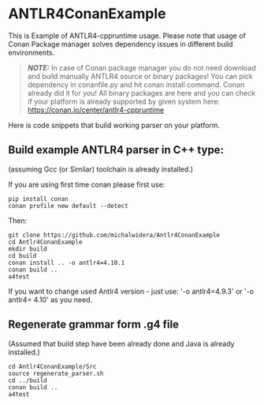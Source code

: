 # ANTLR4ConanExample

This is Example of ANTLR4-cppruntime usage.
Please note that usage of Conan Package manager solves dependency issues in different build environments.


> **_NOTE:_** In case of Conan package manager you do not need download and build manually ANTLR4 source or binary packages! You can pick dependency in conanfile.py and hit conan install command. Conan already did it for you! All binary packages are here and you can check if your platform is already supported by given system here: https://conan.io/center/antlr4-cppruntime


Here is code snippets that build working parser on your platform.

## Build example ANTLR4 parser in C++ type:

(assuming Gcc (or Similar) toolchain is already installed.)

If you are using first time conan please first use:
~~~
pip install conan
conan profile new default --detect
~~~

Then:
~~~
git clone https://github.com/michalwidera/Antlr4ConanExample
cd Antlr4ConanExample
mkdir build
cd build
conan install .. -o antlr4=4.10.1
conan build ..
a4test
~~~

If you want to change used Antlr4 version - just use: '-o antlr4=4.9.3' or '-o antlr4= 4.10' as you need.

## Regenerate grammar form .g4 file

(Assumed that build step have been already done and Java is already installed.)

~~~
cd Antlr4ConanExample/Src
source regenerate_parser.sh
cd ../build
conan build ..
a4test
~~~

